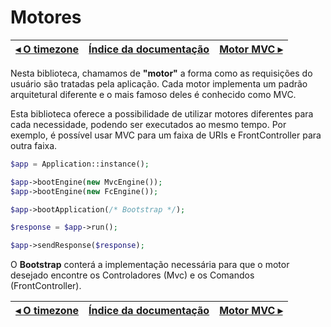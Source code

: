 # Motores

[◂ O timezone](03-timezone.md) | [Índice da documentação](indice.md) | [Motor MVC ▸](05-motor-mvc.md)
-- | -- | --

Nesta biblioteca, chamamos de **"motor"** a forma como as requisições do
usuário são tratadas pela aplicação. Cada motor implementa um padrão
arquitetural diferente e o mais famoso deles é conhecido como MVC.

Esta biblioteca oferece a possibilidade de utilizar motores diferentes para 
cada necessidade, podendo ser executados ao mesmo tempo. Por exemplo, é possível
usar MVC para um faixa de URIs e FrontController para outra faixa.

```php
$app = Application::instance();

$app->bootEngine(new MvcEngine());
$app->bootEngine(new FcEngine());

$app->bootApplication(/* Bootstrap */);

$response = $app->run();

$app->sendResponse($response);
```

O **Bootstrap** conterá a implementação necessária para que o motor desejado
encontre os Controladores (Mvc) e os Comandos (FrontController).

[◂ O timezone](03-timezone.md) | [Índice da documentação](indice.md) | [Motor MVC ▸](05-motor-mvc.md)
-- | -- | --
